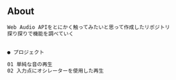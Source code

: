 ## About

```txt
Web Audio APIをとにかく触ってみたいと思って作成したリポジトリ
探り探りで機能を調べていく


● プロジェクト

01 単純な音の再生
02 入力点にオシレーターを使用した再生
```

